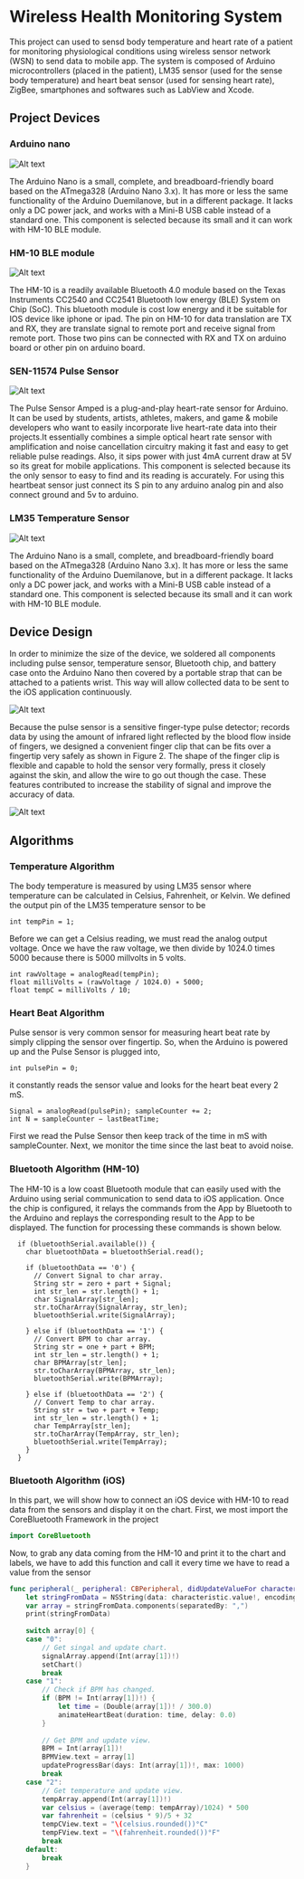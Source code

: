 # Wireless Health Monitoring System
This project can used to sensd body temperature and heart rate of a patient for monitoring physiological conditions using wireless sensor network (WSN) to send data to mobile app. The system is composed of Arduino microcontrollers (placed in the patient), LM35 sensor (used for the sense body temperature) and heart beat sensor (used for sensing heart rate), ZigBee, smartphones and softwares such as LabView and Xcode.


## Project Devices
### Arduino nano

![Alt text](/Users/muhannadalghamdi/Desktop/WirelessHealthMonitoringSystem/Pictures/arduino_nano.png "Optional title")
The Arduino Nano is a small, complete, and breadboard-friendly board based on the ATmega328 (Arduino Nano 3.x). It has more or less the same functionality of the Arduino Duemilanove, but in a different package. It lacks only a DC power jack, and works with a Mini-B USB cable instead of a standard one. This component is selected because its small and it can work with HM-10 BLE module.

### HM-10 BLE module


![Alt text](/Users/muhannadalghamdi/Desktop/WirelessHealthMonitoringSystem/Pictures/hm10_ble.png "Optional title")

The HM-10 is a readily available Bluetooth 4.0 module based on the Texas Instruments CC2540 and CC2541 Bluetooth low energy (BLE) System on Chip (SoC). This bluetooth module is cost low energy and it be suitable for IOS device like iphone or ipad. The pin on HM-10 for data translation are TX and RX, they are translate signal to remote port and receive signal from remote port. Those two pins can be connected with RX and TX on arduino board or other pin on arduino board.

### SEN-11574 Pulse Sensor

![Alt text](/Users/muhannadalghamdi/Desktop/WirelessHealthMonitoringSystem/Pictures/pulse_sensor.png "Optional title")

The Pulse Sensor Amped is a plug-and-play heart-rate sensor for Arduino. It can be used by students, artists, athletes, makers, and game & mobile developers who want to easily incorporate live heart-rate data into their projects.It essentially combines a simple optical heart rate sensor with amplification and noise cancellation circuitry making it fast and easy to get reliable pulse readings. Also, it sips power with just 4mA current draw at 5V so its great for mobile applications. This component is selected because its the only sensor to easy to find and its reading is accurately. For using this heartbeat sensor just connect its S pin to any arduino analog pin and also connect ground and 5v to arduino.

### LM35 Temperature Sensor

![Alt text](/Users/muhannadalghamdi/Desktop/WirelessHealthMonitoringSystem/Pictures/lm35.png "Optional title")
The Arduino Nano is a small, complete, and breadboard-friendly board based on the ATmega328 (Arduino Nano 3.x). It has more or less the same functionality of the Arduino Duemilanove, but in a different package. It lacks only a DC power jack, and works with a Mini-B USB cable instead of a standard one. This component is selected because its small and it can work with HM-10 BLE module.

## Device Design

In order to minimize the size of the device, we soldered all components including pulse sensor, temperature sensor, Bluetooth chip, and battery case onto the Arduino Nano then covered by a portable strap that can be attached to a patients wrist. This way will allow collected data to be sent to the iOS application continuously.

![Alt text](/Users/muhannadalghamdi/Desktop/WirelessHealthMonitoringSystem/Pictures/health_monitor_schematic.png  "Optional title")

Because the pulse sensor is a sensitive finger-type pulse detector; records data by using the amount of infrared light reflected by the blood flow inside of fingers, we designed a convenient finger clip that can be fits over a fingertip very safely as shown in Figure 2. The shape of the finger clip is flexible and capable to hold the sensor very formally, press it closely against the skin, and allow the wire to go out though the case. These features contributed to increase the stability of signal and improve the accuracy of data.

![Alt text](/Users/muhannadalghamdi/Desktop/WirelessHealthMonitoringSystem/Pictures/pulse_sensor_3d_clipper.png "Optional title")

## Algorithms
### Temperature Algorithm

The body temperature is measured by using LM35 sensor where temperature can be calculated in Celsius, Fahrenheit, or Kelvin. We defined the output pin of the LM35 temperature sensor to be

```arduino
int tempPin = 1;
```

Before we can get a Celsius reading, we must read the analog output voltage. Once we have the raw voltage, we then divide by 1024.0 times 5000 because there is 5000 millvolts in 5 volts.

```arduino
int rawVoltage = analogRead(tempPin);float milliVolts = (rawVoltage / 1024.0) ∗ 5000;
float tempC = milliVolts / 10;
```
### Heart Beat Algorithm

Pulse sensor is very common sensor for measuring heart beat rate by simply clipping the sensor over fingertip. So, when the Arduino is powered up and the Pulse Sensor is plugged into,

```arduino
int pulsePin = 0;
```

it constantly reads the sensor value and looks for the heart beat every 2 mS.

```arduino
Signal = analogRead(pulsePin); sampleCounter += 2;int N = sampleCounter − lastBeatTime;
```

First we read the Pulse Sensor then keep track of the time in mS with sampleCounter. Next, we monitor the time since the last beat to avoid noise.

### Bluetooth Algorithm (HM-10)

The HM-10 is a low coast Bluetooth module that can easily used with the Arduino using serial communication to send data to iOS application. Once the chip is configured, it relays the commands from the App by Bluetooth to the Arduino and replays the corresponding result to the App to be displayed. The function for processing these commands is shown below.

```arduino
  if (bluetoothSerial.available()) {
    char bluetoothData = bluetoothSerial.read();

    if (bluetoothData == '0') {
      // Convert Signal to char array.
      String str = zero + part + Signal;
      int str_len = str.length() + 1;
      char SignalArray[str_len];
      str.toCharArray(SignalArray, str_len);
      bluetoothSerial.write(SignalArray);
      
    } else if (bluetoothData == '1') {
      // Convert BPM to char array.
      String str = one + part + BPM;
      int str_len = str.length() + 1;
      char BPMArray[str_len];
      str.toCharArray(BPMArray, str_len);
      bluetoothSerial.write(BPMArray);
      
    } else if (bluetoothData == '2') {
      // Convert Temp to char array.
      String str = two + part + Temp;
      int str_len = str.length() + 1;
      char TempArray[str_len];
      str.toCharArray(TempArray, str_len);
      bluetoothSerial.write(TempArray);
    }
  }
```

### Bluetooth Algorithm (iOS)

In this part, we will show how to connect an iOS device with HM-10 to read data from the sensors and display it on the chart. First, we most import the CoreBluetooth Framework in the project

```swift
import CoreBluetooth
```

Now, to grab any data coming from the HM-10 and print it to the chart and labels, we have to add this function and call it every time we have to read a value from the sensor

```swift
func peripheral(_ peripheral: CBPeripheral, didUpdateValueFor characteristic: CBCharacteristic, error: Error?) {
	let stringFromData = NSString(data: characteristic.value!, encoding: String.Encoding.utf8.rawValue)!
	var array = stringFromData.components(separatedBy: ",")
	print(stringFromData)
	
	switch array[0] {
	case "0":
		// Get singal and update chart.
		signalArray.append(Int(array[1])!)
		setChart()
		break
	case "1":
		// Check if BPM has changed.
		if (BPM != Int(array[1])!) {
			let time = (Double(array[1])! / 300.0)
			animateHeartBeat(duration: time, delay: 0.0)
		}
		
		// Get BPM and update view.
		BPM = Int(array[1])!
		BPMView.text = array[1]
		updateProgressBar(days: Int(array[1])!, max: 1000)
		break
	case "2":
		// Get temperature and update view.
		tempArray.append(Int(array[1])!)
		var celsius = (average(temp: tempArray)/1024) * 500
		var fahrenheit = (celsius * 9)/5 + 32
		tempCView.text = "\(celsius.rounded())°C"
		tempFView.text = "\(fahrenheit.rounded())°F"
		break
	default:
		break
	}
```


